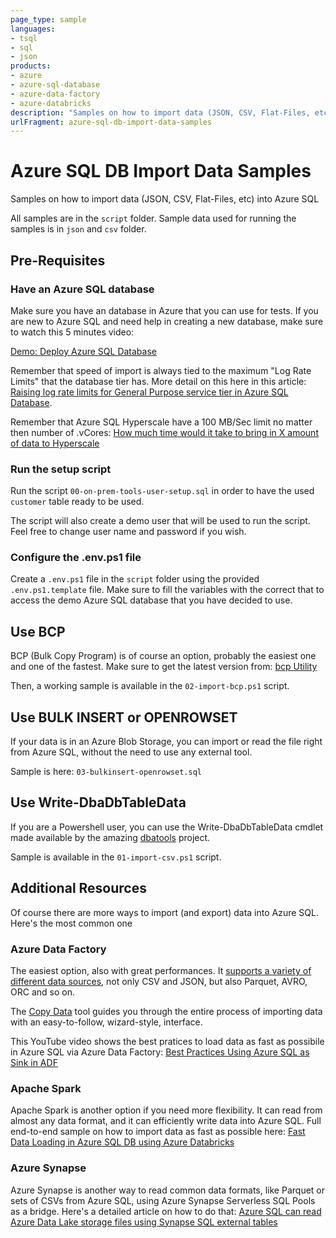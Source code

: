 ```yaml
---
page_type: sample
languages:
- tsql
- sql
- json
products:
- azure
- azure-sql-database
- azure-data-factory
- azure-databricks
description: "Samples on how to import data (JSON, CSV, Flat-Files, etc) into Azure SQL"
urlFragment: azure-sql-db-import-data-samples
---
```


<!-- 
Guidelines on README format: https://review.docs.microsoft.com/help/onboard/admin/samples/concepts/readme-template?branch=master

Guidance on onboarding samples to docs.microsoft.com/samples: https://review.docs.microsoft.com/help/onboard/admin/samples/process/onboarding?branch=master

Taxonomies for products and languages: https://review.docs.microsoft.com/new-hope/information-architecture/metadata/taxonomies?branch=master
-->

# Azure SQL DB Import Data Samples

Samples on how to import data (JSON, CSV, Flat-Files, etc) into Azure SQL

All samples are in the `script` folder. Sample data used for running the samples is in `json` and `csv` folder.

## Pre-Requisites

### Have an Azure SQL database

Make sure you have an database in Azure that you can use for tests. If you are new to Azure SQL and need help in creating a new database, make sure to watch this 5 minutes video:

[Demo: Deploy Azure SQL Database](https://channel9.msdn.com/Series/Azure-SQL-for-Beginners/Demo-Deploy-Azure-SQL-Database-14-of-61)

Remember that speed of import is always tied to the maximum "Log Rate Limits" that the database tier has. More detail on this here in this article: [Raising log rate limits for General Purpose service tier in Azure SQL Database](https://techcommunity.microsoft.com/t5/azure-sql/raising-log-rate-limits-for-general-purpose-service-tier-in/ba-p/1784622). 

Remember that Azure SQL Hyperscale have a 100 MB/Sec limit no matter then number of .vCores: [How much time would it take to bring in X amount of data to Hyperscale](https://docs.microsoft.com/en-us/azure/azure-sql/database/service-tier-hyperscale-frequently-asked-questions-faq#how-much-time-would-it-take-to-bring-in-x-amount-of-data-to-hyperscale)

### Run the setup script

Run the script `00-on-prem-tools-user-setup.sql` in order to have the used `customer` table ready to be used.

The script will also create a demo user that will be used to run the script. Feel free to change user name and password if you wish.

### Configure the .env.ps1 file

Create a `.env.ps1` file in the `script` folder using the provided `.env.ps1.template` file. Make sure to fill the variables with the correct that to access the demo Azure SQL database that you have decided to use.

## Use BCP

BCP (Bulk Copy Program) is of course an option, probably the easiest one and one of the fastest. Make sure to get the latest version from: [bcp Utility](https://docs.microsoft.com/en-us/sql/tools/bcp-utility?view=sql-server-ver15#download-the-latest-version-of-bcp-utility)

Then, a working sample is available in the `02-import-bcp.ps1` script. 

## Use BULK INSERT or OPENROWSET

If your data is in an Azure Blob Storage, you can import or read the file right from Azure SQL, without the need to use any external tool.

Sample is here: `03-bulkinsert-openrowset.sql`

## Use Write-DbaDbTableData 

If you are a Powershell user, you can use the Write-DbaDbTableData cmdlet made available by the amazing [dbatools](https://docs.dbatools.io/#Write-DbaDbTableData) project.

Sample is available in the `01-import-csv.ps1` script.

## Additional Resources

Of course there are more ways to import (and export) data into Azure SQL. Here's the most common one 

### Azure Data Factory

The easiest option, also with great performances. It [supports a variety of different data sources](https://docs.microsoft.com/en-us/azure/data-factory/supported-file-formats-and-compression-codecs ), not only CSV and JSON, but also Parquet, AVRO, ORC and so on.

The [Copy Data](https://docs.microsoft.com/en-us/azure/data-factory/tutorial-copy-data-tool) tool guides you through the entire process of importing data with an easy-to-follow, wizard-style, interface.

This YouTube video shows the best pratices to load data as fast as possibile in Azure SQL via Azure Data Factory: [Best Practices Using Azure SQL as Sink in ADF](https://www.youtube.com/watch?v=p0CFHMtGVwM&list=PL3EZ3A8mHh0yrJwK_lnz9_J4cimw9ivYD&index=16)

### Apache Spark

Apache Spark is another option if you need more flexibility. It can read from almost any data format, and it can efficiently write data into Azure SQL. Full end-to-end sample on how to import data as fast as possible here: [Fast Data Loading in Azure SQL DB using Azure Databricks](https://github.com/Azure-Samples/azure-sql-db-databricks/tree/main/)

### Azure Synapse

Azure Synapse is another way to read common data formats, like Parquet or sets of CSVs from Azure SQL, using Azure Synapse Serverless SQL Pools as a bridge. Here's a detailed article on how to do that: [Azure SQL can read Azure Data Lake storage files using Synapse SQL external tables](https://devblogs.microsoft.com/azure-sql/read-azure-storage-files-using-synapse-sql-external-tables/)
